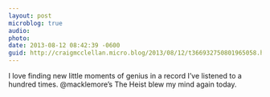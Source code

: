 ```yaml
---
layout: post
microblog: true
audio: 
photo: 
date: 2013-08-12 08:42:39 -0600
guid: http://craigmcclellan.micro.blog/2013/08/12/t366932750801965058.html
---
```

I love finding new little moments of genius in a record I’ve listened to a hundred times. @macklemore’s The Heist blew my mind again today.
